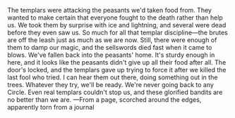 The templars were attacking the peasants we'd taken food from. They wanted to make certain that everyone fought to the death rather than help us. We took them by surprise with ice and lightning, and several were dead before they even saw us. So much for all that templar discipline—the brutes are off the leash just as much as we are now.
Still, there were enough of them to damp our magic, and the sellswords died fast when it came to blows. We've fallen back into the peasants' home. It's sturdy enough in here, and it looks like the peasants didn't give up all their food after all. The door's locked, and the templars gave up trying to force it after we killed the last fool who tried.
I can hear them out there, doing something out in the trees. Whatever they try, we'll be ready. We're never going back to any Circle. Even real templars couldn't stop us, and these glorified bandits are no better than we are.
—From a page, scorched around the edges, apparently torn from a journal